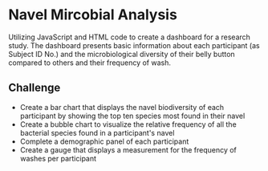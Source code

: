 # Navel Mircobial Analysis
Utilizing JavaScript and HTML code to create a dashboard for a research study. The dashboard presents basic information about each participant (as Subject ID No.) and the microbiological diversity of their belly button compared to others and their frequency of wash. 

## Challenge
- Create a bar chart that displays the navel biodiversity of each participant by showing the top ten species most found in their navel
- Create a bubble chart to visualize the relative frequency of all the bacterial species found in a participant's navel
- Complete a demographic panel of each participant
- Create a gauge that displays a measurement for the frequency of washes per participant
